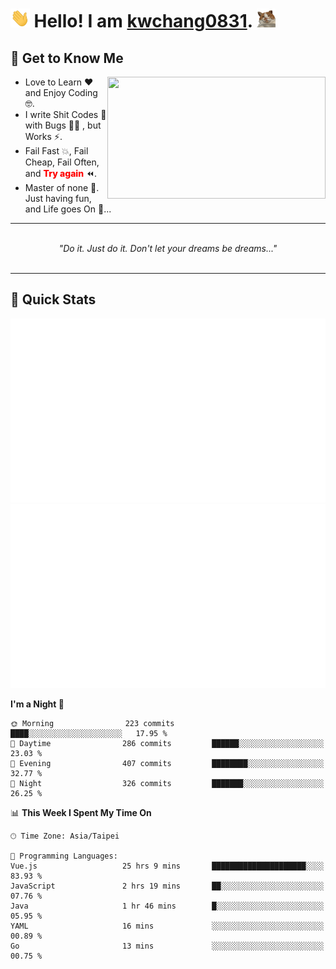<h1> <img src="./assets/hi.gif" height="30px"> Hello! I am <a href="https://github.com/kwchang0831">kwchang0831</a>. <img src="./assets/cool-cat.gif" height="30px"> </h1>
</h1>

## 🎉 Get to Know Me

<a href="#"><img align="right" src="https://media.tenor.com/S5qCffxIFdUAAAAC/the-muppet-kermit-the-frog.gif" width="349" height="195" /></a>

- Love to Learn ❤️ and Enjoy Coding 🤓.
- I write Shit Codes 💩 with Bugs 🐛🐛 , but Works ⚡️.
- Fail Fast 💥, Fail Cheap, Fail Often, and <span style="color:red;font-weight:800;">Try again</span> ⏪️.
- Master of none 🤪. Just having fun, and Life goes On 🌱...

<hr/>
<br/>
<div align="center">
<i>"Do it. Just do it. Don't let your dreams be dreams..." </i>
</div>
<br/>
<hr/>

## 🙈 Quick Stats

![overview](https://raw.githubusercontent.com/kwchang0831/kwchang0831/output/generated/overview.svg)
![languages](https://raw.githubusercontent.com/kwchang0831/kwchang0831/output/generated/languages.svg)

<!--START_SECTION:waka-->
**I'm a Night 🦉** 

```text
🌞 Morning                223 commits         ████░░░░░░░░░░░░░░░░░░░░░   17.95 % 
🌆 Daytime                286 commits         ██████░░░░░░░░░░░░░░░░░░░   23.03 % 
🌃 Evening                407 commits         ████████░░░░░░░░░░░░░░░░░   32.77 % 
🌙 Night                  326 commits         ███████░░░░░░░░░░░░░░░░░░   26.25 % 
```


📊 **This Week I Spent My Time On** 

```text
🕑︎ Time Zone: Asia/Taipei

💬 Programming Languages: 
Vue.js                   25 hrs 9 mins       █████████████████████░░░░   83.93 % 
JavaScript               2 hrs 19 mins       ██░░░░░░░░░░░░░░░░░░░░░░░   07.76 % 
Java                     1 hr 46 mins        █░░░░░░░░░░░░░░░░░░░░░░░░   05.95 % 
YAML                     16 mins             ░░░░░░░░░░░░░░░░░░░░░░░░░   00.89 % 
Go                       13 mins             ░░░░░░░░░░░░░░░░░░░░░░░░░   00.75 % 
```


<!--END_SECTION:waka-->
